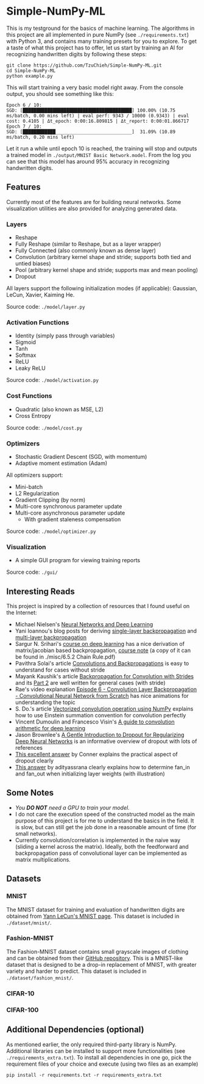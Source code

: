 # Simple-NumPy-ML

This is my testground for the basics of machine learning. The algorithms in this project are all implemented in pure NumPy (see `./requirements.txt`) with Python 3, and contains many training presets for you to explore. To get a taste of what this project has to offer, let us start by training an AI for recognizing handwritten digits by following these steps:

```Shell
git clone https://github.com/TzuChieh/Simple-NumPy-ML.git
cd Simple-NumPy-ML
python example.py
```

This will start training a very basic model right away. From the console output, you should see something like this:

```Shell
Epoch 6 / 10:
SGD: [████████████████████████████████████████] 100.00% (10.75 ms/batch, 0.00 mins left) | eval perf: 9343 / 10000 (0.9343) | eval cost: 0.4105 | Δt_epoch: 0:00:16.809815 | Δt_report: 0:00:01.866717
Epoch 7 / 10:
SGD: [████████████____________________________]  31.09% (10.89 ms/batch, 0.20 mins left)
```

Let it run a while until epoch 10 is reached, the training will stop and outputs a trained model in `./output/MNIST Basic Network.model`. From the log you can see that this model has around 95% accuracy in recognizing handwritten digits.

## Features

Currently most of the features are for building neural networks. Some visualization utilities are also provided for analyzing generated data.

### Layers

* Reshape
* Fully Reshape (similar to Reshape, but as a layer wrapper)
* Fully Connected (also commonly known as dense layer)
* Convolution (arbitrary kernel shape and stride; supports both tied and untied biases)
* Pool (arbitrary kernel shape and stride; supports max and mean pooling)
* Dropout

All layers support the following initialization modes (if applicable): Gaussian, LeCun, Xavier, Kaiming He.

Source code: `./model/layer.py`

### Activation Functions

* Identity (simply pass through variables)
* Sigmoid
* Tanh
* Softmax
* ReLU
* Leaky ReLU

Source code: `./model/activation.py`

### Cost Functions

* Quadratic (also known as MSE, L2)
* Cross Entropy

Source code: `./model/cost.py`

### Optimizers

* Stochastic Gradient Descent (SGD, with momentum)
* Adaptive moment estimation (Adam)

All optimizers support:

* Mini-batch
* L2 Regularization
* Gradient Clipping (by norm)
* Multi-core synchronous parameter update
* Multi-core asynchronous parameter update
  - With gradient staleness compensation

Source code: `./model/optimizer.py`

### Visualization

* A simple GUI program for viewing training reports

Source code: `./gui/`

## Interesting Reads

This project is inspired by a collection of resources that I found useful on the Internet:

* Michael Nielsen's [Neural Networks and Deep Learning](http://neuralnetworksanddeeplearning.com/)
* Yani Ioannou's blog posts for deriving [single-layer backpropagation](https://blog.yani.ai/deltarule/) and [multi-layer backpropagation](https://blog.yani.ai/backpropagation/)
* Sargur N. Srihari's [course on deep learning](https://cedar.buffalo.edu/~srihari/CSE676/) has a nice derivation of matrix/jacobian based backpropagation, [course note](https://cedar.buffalo.edu/~srihari/CSE676/6.5.2%20Chain%20Rule.pdf) (a copy of it can be found in ./misc/6.5.2 Chain Rule.pdf)
* Pavithra Solai's article [Convolutions and Backpropagations](https://pavisj.medium.com/convolutions-and-backpropagations-46026a8f5d2c) is easy to understand for cases without stride
* Mayank Kaushik's article [Backpropagation for Convolution with Strides](https://medium.com/@mayank.utexas/backpropagation-for-convolution-with-strides-8137e4fc2710) and its [Part 2](https://medium.com/@mayank.utexas/backpropagation-for-convolution-with-strides-fb2f2efc4faa) are well written for general cases (with stride)
* Rae's video explanation [Episode 6 - Convolution Layer Backpropagation - Convolutional Neural Network from Scratch](https://www.youtube.com/watch?v=njlyOAiK_yE) has nice animations for understanding the topic
* S. Do.'s article [Vectorized convolution operation using NumPy](https://medium.com/latinxinai/vectorized-convolution-operation-using-numpy-b122fd52fba3) explains how to use Einstein summation convention for convolution perfectly
* Vincent Dumoulin and Francesco Visin's [A guide to convolution arithmetic for deep learning](https://arxiv.org/abs/1603.07285)
* Jason Brownlee's [A Gentle Introduction to Dropout for Regularizing Deep Neural Networks](https://machinelearningmastery.com/dropout-for-regularizing-deep-neural-networks/) is an informative overview of dropout with lots of references
* [This excellent answer](https://datascience.stackexchange.com/questions/117082/how-can-i-implement-dropout-in-scikit-learn/117083#117083) by Conner explains the practical aspect of dropout clearly
* [This answer](https://stackoverflow.com/questions/42670274/how-to-calculate-fan-in-and-fan-out-in-xavier-initialization-for-neural-networks) by adityassrana clearly explains how to determine fan_in and fan_out when initializing layer weights (with illustration)

## Some Notes

* *You **DO NOT** need a GPU to train your model.*
* I do not care the execution speed of the constructed model as the main purpose of this project is for me to understand the basics in the field. It is slow, but can still get the job done in a reasonable amount of time (for small networks).
* Currently convolution/correlation is implemented in the naive way (sliding a kernel across the matrix). Ideally, both the feedforward and backpropagation pass of convolutional layer can be implemented as matrix multiplications.

## Datasets

### MNIST

The MNIST dataset for training and evaluation of handwritten digits are obtained from [Yann LeCun's MNIST page](http://yann.lecun.com/exdb/mnist/). This dataset is included in `./dataset/mnist/`.

### Fashion-MNIST

The Fashion-MNIST dataset contains small grayscale images of clothing and can be obtained from their [GitHub repository](https://github.com/zalandoresearch/fashion-mnist). This is a MNIST-like dataset that is designed to be a drop-in replacement of MNIST, with greater variety and harder to predict. This dataset is included in `./dataset/fashion_mnist/`.

### CIFAR-10

### CIFAR-100

## Additional Dependencies (optional)

As mentioned earlier, the only required third-party library is NumPy. Additional libraries can be installed to support more functionalities (see `./requirements_extra.txt`). To install all dependencies in one go, pick the requirement files of your choice and execute (using two files as an example)

```Shell
pip install -r requirements.txt -r requirements_extra.txt
```
